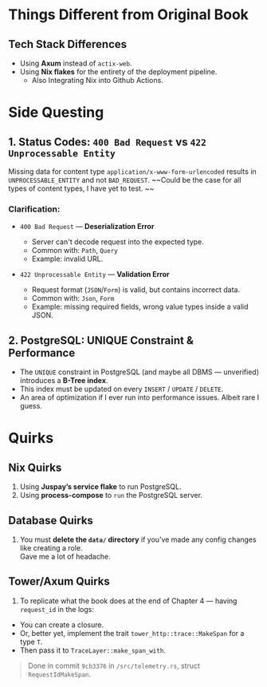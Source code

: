 # Things Different from Original Book

## Tech Stack Differences
- Using **Axum** instead of `actix-web`.
- Using **Nix flakes** for the entirety of the deployment pipeline.
  - Also Integrating Nix into Github Actions.

# Side Questing

## 1. Status Codes: `400 Bad Request` vs `422 Unprocessable Entity`

Missing data for content type `application/x-www-form-urlencoded` results in `UNPROCESSABLE_ENTITY` and not `BAD_REQUEST`.
~~Could be the case for all types of content types, I have yet to test. ~~ 

### Clarification:

- `400 Bad Request` — **Deserialization Error**
  - Server can't decode request into the expected type.
  - Common with: `Path`, `Query`
  - Example: invalid URL.

- `422 Unprocessable Entity` — **Validation Error**
  - Request format (`JSON`/`Form`) is valid, but contains incorrect data.
  - Common with: `Json`, `Form`
  - Example: missing required fields, wrong value types inside a valid JSON.

## 2. PostgreSQL: UNIQUE Constraint & Performance

- The `UNIQUE` constraint in PostgreSQL (and maybe all DBMS — unverified) introduces a **B-Tree index**.
- This index must be updated on every `INSERT` / `UPDATE` / `DELETE`.
- An area of optimization if I ever run into performance issues. Albeit rare I guess.

# Quirks

## Nix Quirks

1. Using **Juspay’s service flake** to run PostgreSQL.
2. Using **process-compose** to `run` the PostgreSQL server.

## Database Quirks

1. You must **delete the `data/` directory** if you’ve made any config changes like creating a role.  
   Gave me a lot of headache.

## Tower/Axum Quirks

1. To replicate what the book does at the end of Chapter 4 — having `request_id` in the logs:
  - You can create a closure.
  - Or, better yet, implement the trait `tower_http::trace::MakeSpan` for a type `T`.
  - Then pass it to `TraceLayer::make_span_with`.
> Done in commit `9cb3376` in `/src/telemetry.rs`, struct `RequestIdMakeSpan`.
